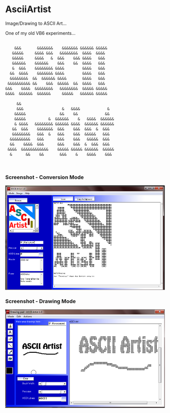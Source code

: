 AsciiArtist
===========

Image/Drawing to ASCII Art...

One of my old VB6 experiments...

```
                                                
    &&&       &&&&&&&    &&&&&&& &&&&&& &&&&&   
   &&&&&     &&&& &&&   &&&&&&&&  &&&&  &&&&    
   &&&&&     &&&&   &  &&&    &&& &&&&   &&&    
   &&&&&&    &&&&&&    &&&    &&  &&&&   &&&    
   &  &&&    &&&&&&&& &&&&        &&&&   &&&    
  &&  &&&&    &&&&&&& &&&&        &&&&   &&&    
  &&&&&&&&  &&  &&&&&& &&&&       &&&&   &&&    
 &&&&&&&&&& &&    &&&  &&&&&  &&  &&&&   &&&    
&&&    &&&&  &&&&&&&&   &&&&&&&&  &&&&& &&&&&   
&&&&  &&&&&&  &&&&&&     &&&&&   &&&&&& &&&&&   

     &&                                         
     &&&                 &   &&&&            &  
    &&&&&               &&    &&            &&  
    &&&&&          &  &&&&&&    &   &&&&  &&&&&&
    & &&&&   &&&&&&&& &&&&&& &&&&  &&&&&& &&&&&&
   &&  &&&    &&&&&&&  &&&    &&&  &&&  &  &&&  
   &&&&&&&&   &&&  &   &&&    &&&  &&&&&   &&&  
  &&&&&&&&&   &&&      &&&    &&&   &&&&&  &&&  
  &&    &&&&  &&&      &&&    &&&  &  &&&  &&&  
 &&&&  &&&&&&&&&&&&    &&&&& &&&&& &&&&&&  &&&&&
  &      &&    &&       &&&    &    &&&&    &&& 
                                                
                                                
```
### Screenshot - Conversion Mode
![Screenshot 01](Screenshots/ConversionMode.png "Conversion Mode")

### Screenshot - Drawing Mode
![Screenshot 02](Screenshots/DrawingPad.png "Drawing Mode")
